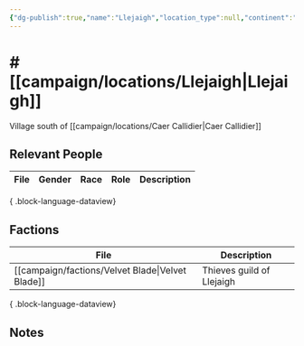 ```yaml
---
{"dg-publish":true,"name":"Llejaigh","location_type":null,"continent":"[[Allyron]]","region":null,"city":null,"description":null,"tags":null,"permalink":"/campaign/locations/llejaigh/","dgPassFrontmatter":true,"noteIcon":"","created":"2025-10-26T20:20:16.820-07:00","updated":"2025-10-27T13:35:54.547-07:00"}
---
```


# # [[campaign/locations/Llejaigh\|Llejaigh]]
Village south of [[campaign/locations/Caer Callidier\|Caer Callidier]]

## Relevant People
| File | Gender | Race | Role | Description |
| ---- | ------ | ---- | ---- | ----------- |

{ .block-language-dataview}

## Factions
| File                                                | Description               |
| --------------------------------------------------- | ------------------------- |
| [[campaign/factions/Velvet Blade\|Velvet Blade]] | Thieves guild of Llejaigh |

{ .block-language-dataview}

## Notes
